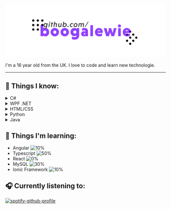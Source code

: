 ![Readme Image](https://github.com/boogalewie/boogalewie/blob/test/Untitled-1.png)

I'm a 16 year old from the UK. I love to code and learn new technologie.

---

## 📘 Things I know:


<details>
  <summary>
    C#
  </summary>
  <p>
I learned a lot of C# midway through 2020 and its now my go-to when it comes to little projects  or medium sized school projects. I love the similarities to Java but am not a fan of there not being trees or hash maps.
  </p>
</details>
<details>
  <summary>
    WPF .NET
  </summary>
  <p>
I learned a lot of WPF/ XAML midway through 2020 and I use it for school projects. I really like XAML and kind of wish Silverlight was still a thing.
  </p>
</details>
<details>
  <summary>
    HTML/CSS
  </summary>
  <p>
I've known HTML and CSS since 2015. I use it in pretty much all of my projects that aren't in C# or Java.
  </p>
</details>
<details>
  <summary>
    Python
  </summary>
  <p>
I learned Python in 2018 and it was my first programming language, I made little games, a CLI and a calculator with Tkinter, although I use C# in its place now because I'm not the biggest fan of the indentations or lack of curly brackets.
  </p>
</details>
<details>
  <summary>
    Java
  </summary>
  <p>
I've known Java since late 2020 and use it to code things for Minecraft like game modifications or server plugins.
  </p>
</details>

## 📖 Things I'm learning:

- Angular ![10%](https://progress-bar.dev/10/)
- Typescript ![50%](https://progress-bar.dev/50/)
- React ![0%](https://progress-bar.dev/0/)
- MySQL ![30%](https://progress-bar.dev/30/)
- Ionic Framework ![10%](https://progress-bar.dev/10/)

## 🎧 Currently listening to:
[![spotify-github-profile](https://spotify-github-profile.vercel.app/api/view?uid=7ffsouaqkkipjg62kfmnds31n&cover_image=true&theme=natemoo-re)](https://spotify-github-profile.vercel.app/api/view?uid=7ffsouaqkkipjg62kfmnds31n&redirect=true)
